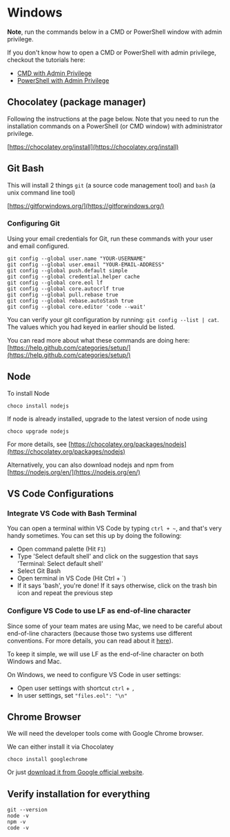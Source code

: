 # Windows

**Note**, run the commands below in a CMD or PowerShell window with admin privilege.

If you don't know how to open a CMD or PowerShell with admin privilege, checkout the tutorials here:

- [CMD with Admin Privilege](https://www.howtogeek.com/194041/how-to-open-the-command-prompt-as-administrator-in-windows-8.1/)
- [PowerShell with Admin Privilege](https://www.thewindowsclub.com/how-to-open-an-elevated-powershell-prompt-in-windows-10)

## Chocolatey \(package manager\)

Following the instructions at the page below. Note that you need to run the installation commands on a PowerShell \(or CMD window\) with administrator privilege.

[https://chocolatey.org/install](https://chocolatey.org/install)

## Git Bash

This will install 2 things `git` \(a source code management tool\) and `bash` \(a unix command line tool\)

[https://gitforwindows.org/](https://gitforwindows.org/)

### Configuring Git

Using your email credentials for Git, run these commands with your user and email configured.

```text
git config --global user.name "YOUR-USERNAME"
git config --global user.email "YOUR-EMAIL-ADDRESS"
git config --global push.default simple
git config --global credential.helper cache
git config --global core.eol lf
git config --global core.autocrlf true
git config --global pull.rebase true
git config --global rebase.autoStash true
git config --global core.editor 'code --wait'
```

You can verify your git configuration by running: `git config --list | cat`. The values which you had keyed in earlier should be listed.

You can read more about what these commands are doing here: [https://help.github.com/categories/setup/](https://help.github.com/categories/setup/)

## Node

To install Node

```text
choco install nodejs
```

If node is already installed, upgrade to the latest version of node using

```text
choco upgrade nodejs
```

For more details, see [https://chocolatey.org/packages/nodejs](https://chocolatey.org/packages/nodejs)

Alternatively, you can also download nodejs and npm from [https://nodejs.org/en/](https://nodejs.org/en/)

## VS Code Configurations

### Integrate VS Code with Bash Terminal

You can open a terminal within VS Code by typing `ctrl + ~`, and that's very handy sometimes. You can set this up by doing the following:

* Open command palette \(Hit `F1`\)
* Type 'Select default shell' and click on the suggestion that says 'Terminal: Select default shell'
* Select Git Bash
* Open terminal in VS Code \(Hit Ctrl + \`\)
* If it says 'bash', you're done! If it says otherwise, click on the trash bin icon and repeat the previous step

### Configure VS Code to use LF as end-of-line character

Since some of your team mates are using Mac, we need to be careful about end-of-line characters \(because those two systems use different conventions. For more details, you can read about it [here](http://adaptivepatchwork.com/2012/03/01/mind-the-end-of-your-line/)\).

To keep it simple, we will use LF as the end-of-line character on both Windows and Mac.

On Windows, we need to configure VS Code in user settings:

* Open user settings with shortcut `ctrl` + `,`
* In user settings, set `"files.eol": "\n"`

## Chrome Browser

We will need the developer tools come with Google Chrome browser.

We can either install it via Chocolatey

```text
choco install googlechrome
```

Or just [download it from Google official website](https://www.google.com/chrome/).

## Verify installation for everything

```text
git --version
node -v
npm -v
code -v
```
